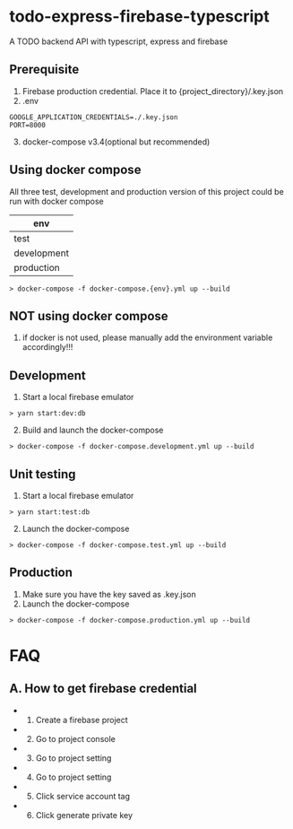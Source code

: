 # todo-express-firebase-typescript

A TODO backend API with typescript, express and firebase

## Prerequisite

1. Firebase production credential. Place it to {project_directory}/.key.json
2. .env

```
GOOGLE_APPLICATION_CREDENTIALS=./.key.json
PORT=8000
```

3. docker-compose v3.4(optional but recommended)

## Using docker compose

All three test, development and production version of this project could be run with docker compose

| env         |
| ----------- |
| test        |
| development |
| production  |

```
> docker-compose -f docker-compose.{env}.yml up --build
```

## NOT using docker compose

1. if docker is not used, please manually add the environment variable accordingly!!!

## Development

1. Start a local firebase emulator

```
> yarn start:dev:db
```

2. Build and launch the docker-compose

```
> docker-compose -f docker-compose.development.yml up --build
```

## Unit testing

1. Start a local firebase emulator

```
> yarn start:test:db
```

2. Launch the docker-compose

```
> docker-compose -f docker-compose.test.yml up --build
```

## Production

1. Make sure you have the key saved as .key.json
2. Launch the docker-compose

```
> docker-compose -f docker-compose.production.yml up --build
```

# FAQ

## A. How to get firebase credential

- 1. Create a firebase project
- 2. Go to project console
- 3. Go to project setting
- 4. Go to project setting
- 5. Click service account tag
- 6. Click generate private key
